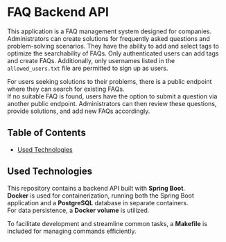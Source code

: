 # FAQ Backend API  

This application is a FAQ management system designed for companies. Administrators can create solutions for frequently asked questions and problem-solving scenarios. They have the ability to add and select tags to optimize the searchability of FAQs. Only authenticated users can add tags and create FAQs. Additionally, only usernames listed in the `allowed_users.txt` file are permitted to sign up as users.  

For users seeking solutions to their problems, there is a public endpoint where they can search for existing FAQs.  
If no suitable FAQ is found, users have the option to submit a question via another public endpoint. Administrators can then review these questions, provide solutions, and add new FAQs accordingly.  

## Table of Contents  
- [Used Technologies](#used-technologies)  

## Used Technologies  
This repository contains a backend API built with **Spring Boot**.  
**Docker** is used for containerization, running both the Spring Boot application and a **PostgreSQL** database in separate containers.  
For data persistence, a **Docker volume** is utilized.  

To facilitate development and streamline common tasks, a **Makefile** is included for managing commands efficiently.  

